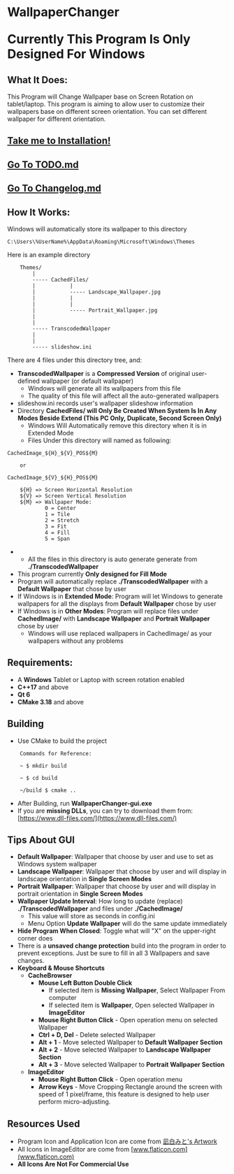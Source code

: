 # WallpaperChanger


<span style="font-size:2em;">

**Currently This Program Is Only Designed For Windows**

</span>


## What It Does:

This Program will Change Wallpaper base on Screen Rotation on tablet/laptop. This program is aiming to allow user to customize their wallpapers base on different screen orientation. You can set different wallpaper for different orientation.

## [**Take me to Installation!**](#Requirements)

## [**Go To TODO.md**](TODO.md)

## [**Go To Changelog.md**](Changelog.md)


## How It Works:

Windows will automatically store its wallpaper to this directory
```
C:\Users\%UserName%\AppData\Roaming\Microsoft\Windows\Themes
```
Here is an example directory
```
    Themes/
        |
        ----- CachedFiles/
        |           |
        |           ----- Landscape_Wallpaper.jpg
        |           |
        |           |
        |           ----- Portrait_Wallpaper.jpg
        |
        |
        ----- TranscodedWallpaper
        |
        |
        ----- slideshow.ini
```
There are 4 files under this directory tree, and:
* **TranscodedWallpaper** is a **Compressed Version** of original user-defined wallpaper (or default wallpaper)
  * Windows will generate all its wallpapers from this file
  * The quality of this file will affect all the auto-generated wallpapers 
* slideshow.ini records user's wallpaper slideshow information
* Directory **CachedFiles/ will Only Be Created When System Is In Any Modes Beside Extend (This PC Only, Duplicate, Second Screen Only)**
  * Windows Will Automatically remove this directory when it is in Extended Mode
  * Files Under this directory will named as following:

```
CachedImage_${H}_${V}_POS${M}
    
    or
    
CachedImage_${V}_${H}_POS${M}

    ${H} => Screen Horizontal Resolution
    ${V} => Screen Vertical Resolution
    ${M} => Wallpaper Mode:
            0 = Center
            1 = Tile
            2 = Stretch
            3 = Fit
            4 = Fill
            5 = Span
```
* * All the files in this directory is auto generate generate from **./TranscodedWallpaper**
* This program currently **Only designed for Fill Mode**
* Program will automatically replace **./TranscodedWallpaper** with a **Default Wallpaper** that chose by user
* If Windows is in **Extended Mode**: Program will let Windows to generate wallpapers for all the displays from **Default Wallpaper** chose by user
* If Windows is in **Other Modes**: Program will replace files under **CachedImage/** with **Landscape Wallpaper** and **Portrait Wallpaper** chose by user
  * Windows will use replaced wallpapers in CachedImage/ as your wallpapers without any problems


## Requirements:

* A **Windows** Tablet or Laptop with screen rotation enabled
* **C++17** and above
* **Qt 6**
* **CMake 3.18** and above


## Building

* Use CMake to build the project
```
    Commands for Reference:
    
    ~ $ mkdir build 
    
    ~ $ cd build 
    
    ~/build $ cmake .. 
```
* After Building, run **WallpaperChanger-gui.exe**
* If you are **missing DLLs**, you can try to download them from: [https://www.dll-files.com/](https://www.dll-files.com/) 


## Tips About GUI

* **Default Wallpaper**: Wallpaper that choose by user and use to set as Windows system wallpaper
* **Landscape Wallpaper**: Wallpaper that choose by user and will display in landscape orientation in **Single Screen Modes**
* **Portrait Wallpaper**: Wallpaper that choose by user and will display in portrait orientation in **Single Screen Modes**
* **Wallpaper Update Interval**: How long to update (replace) **./TranscodedWallpaper** and files under **./CachedImage/**
  * This value will store as seconds in config.ini
  * Menu Option **Update Wallpaper** will do the same update immediately
* **Hide Program When Closed**: Toggle what will "X" on the upper-right corner does
* There is a **unsaved change protection** build into the program in order to prevent exceptions. Just be sure to fill in all 3 Wallpapers and save changes.
* **Keyboard & Mouse Shortcuts**
  * **CacheBrowser**
    * **Mouse Left Button Double Click**
      * If selected item is **Missing Wallpaper**, Select Wallpaper From computer
      * If selected item is **Wallpaper**, Open selected Wallpaper in **ImageEditor**
    * **Mouse Right Button Click** - Open operation menu on selected Wallpaper
    * **Ctrl + D, Del** - Delete selected Wallpaper
    * **Alt + 1** - Move selected Wallpaper to **Default Wallpaper Section**
    * **Alt + 2** - Move selected Wallpaper to **Landscape Wallpaper Section**
    * **Alt + 3** - Move selected Wallpaper to **Portrait Wallpaper Section**
  * **ImageEditor**
    * **Mouse Right Button Click** - Open operation menu
    * **Arrow Keys** - Move Cropping Rectangle around the screen with speed of 1 pixel/frame, this feature is designed to help user perform  micro-adjusting.


## Resources Used

* Program Icon and Application Icon are come from [凪白みと's Artwork](https://www.pixiv.net/artworks/70352399)
* All Icons in ImageEditor are come from [www.flaticon.com](www.flaticon.com)
* **All Icons Are Not For Commercial Use**

